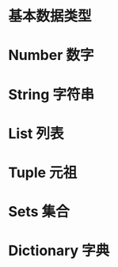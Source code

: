 # 基本数据类型  
# Number 数字  

# String 字符串  

# List 列表   

# Tuple 元祖  

# Sets 集合   

# Dictionary 字典     
